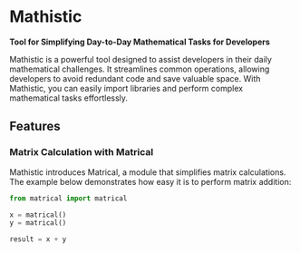 # Mathistic

**Tool for Simplifying Day-to-Day Mathematical Tasks for Developers**

Mathistic is a powerful tool designed to assist developers in their daily mathematical challenges. It streamlines common operations, allowing developers to avoid redundant code and save valuable space. With Mathistic, you can easily import libraries and perform complex mathematical tasks effortlessly.

## Features

### Matrix Calculation with Matrical

Mathistic introduces Matrical, a module that simplifies matrix calculations. The example below demonstrates how easy it is to perform matrix addition:

```python
from matrical import matrical

x = matrical()
y = matrical()

result = x + y

